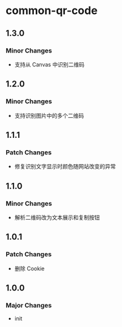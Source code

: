 # common-qr-code

## 1.3.0

### Minor Changes

- 支持从 Canvas 中识别二维码

## 1.2.0

### Minor Changes

- 支持识别图片中的多个二维码

## 1.1.1

### Patch Changes

- 修复识别文字显示时颜色随网站改变的异常

## 1.1.0

### Minor Changes

- 解析二维码改为文本展示和复制按钮

## 1.0.1

### Patch Changes

- 删除 Cookie

## 1.0.0

### Major Changes

- init
